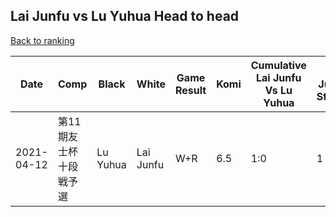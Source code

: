 ## Lai Junfu vs Lu Yuhua Head to head

[Back to ranking](../../index.md)




| **Date** | **Comp** | **Black** | **White** | **Game Result** | **Komi** | **Cumulative Lai Junfu Vs Lu Yuhua** | **Lai Junfu Streak** | **Lu Yuhua Streak** | 
| --- | --- | --- | --- | --- | --- | --- | --- | --- |
| 2021-04-12 | 第11期友士杯十段戦予選 | Lu Yuhua | Lai Junfu | W+R | 6.5 | 1:0 | 1 | 0 |




